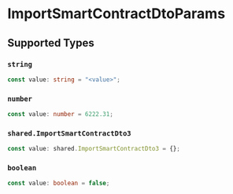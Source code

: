 # ImportSmartContractDtoParams


## Supported Types

### `string`

```typescript
const value: string = "<value>";
```

### `number`

```typescript
const value: number = 6222.31;
```

### `shared.ImportSmartContractDto3`

```typescript
const value: shared.ImportSmartContractDto3 = {};
```

### `boolean`

```typescript
const value: boolean = false;
```

